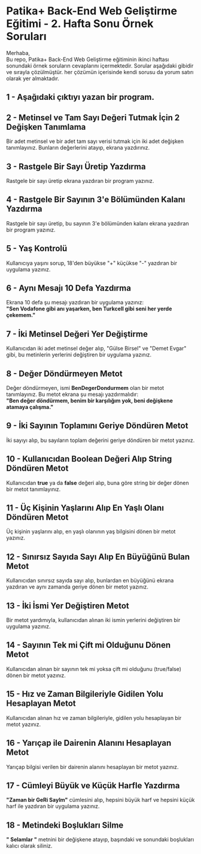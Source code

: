 # Patika+ Back-End Web Geliştirme Eğitimi - 2. Hafta Sonu Örnek Soruları

Merhaba,  
Bu repo, Patika+ Back-End Web Geliştirme eğitiminin ikinci haftası sonundaki örnek soruların cevaplarını içermektedir. Sorular aşağıdaki gibidir ve sırayla çözülmüştür. her çözümün içerisinde kendi sorusu da yorum satırı olarak yer almaktadır.

## 1 - Aşağıdaki çıktıyı yazan bir program.


## 2 - Metinsel ve Tam Sayı Değeri Tutmak İçin 2 Değişken Tanımlama

Bir adet metinsel ve bir adet tam sayı verisi tutmak için iki adet değişken tanımlayınız. Bunların değerlerini atayıp, ekrana yazdırınız.

## 3 - Rastgele Bir Sayı Üretip Yazdırma

Rastgele bir sayı üretip ekrana yazdıran bir program yazınız.

## 4 - Rastgele Bir Sayının 3'e Bölümünden Kalanı Yazdırma

Rastgele bir sayı üretip, bu sayının 3'e bölümünden kalanı ekrana yazdıran bir program yazınız.

## 5 - Yaş Kontrolü

Kullanıcıya yaşını sorup, 18'den büyükse "+" küçükse "-" yazdıran bir uygulama yazınız.

## 6 - Aynı Mesajı 10 Defa Yazdırma

Ekrana 10 defa şu mesajı yazdıran bir uygulama yazınız:  
**"Sen Vodafone gibi anı yaşarken, ben Turkcell gibi seni her yerde çekemem."**

## 7 - İki Metinsel Değeri Yer Değiştirme

Kullanıcıdan iki adet metinsel değer alıp, "Gülse Birsel" ve "Demet Evgar" gibi, bu metinlerin yerlerini değiştiren bir uygulama yazınız.

## 8 - Değer Döndürmeyen Metot

Değer döndürmeyen, ismi **BenDegerDondurmem** olan bir metot tanımlayınız. Bu metot ekrana şu mesajı yazdırmalıdır:  
**"Ben değer döndürmem, benim bir karşılığım yok, beni değişkene atamaya çalışma."**

## 9 - İki Sayının Toplamını Geriye Döndüren Metot

İki sayıyı alıp, bu sayıların toplam değerini geriye döndüren bir metot yazınız.

## 10 - Kullanıcıdan Boolean Değeri Alıp String Döndüren Metot

Kullanıcıdan **true** ya da **false** değeri alıp, buna göre string bir değer dönen bir metot tanımlayınız.

## 11 - Üç Kişinin Yaşlarını Alıp En Yaşlı Olanı Döndüren Metot

Üç kişinin yaşlarını alıp, en yaşlı olanının yaş bilgisini dönen bir metot yazınız.

## 12 - Sınırsız Sayıda Sayı Alıp En Büyüğünü Bulan Metot

Kullanıcıdan sınırsız sayıda sayı alıp, bunlardan en büyüğünü ekrana yazdıran ve aynı zamanda geriye dönen bir metot yazınız.

## 13 - İki İsmi Yer Değiştiren Metot

Bir metot yardımıyla, kullanıcıdan alınan iki ismin yerlerini değiştiren bir uygulama yazınız.

## 14 - Sayının Tek mi Çift mi Olduğunu Dönen Metot

Kullanıcıdan alınan bir sayının tek mi yoksa çift mi olduğunu (true/false) dönen bir metot yazınız.

## 15 - Hız ve Zaman Bilgileriyle Gidilen Yolu Hesaplayan Metot

Kullanıcıdan alınan hız ve zaman bilgileriyle, gidilen yolu hesaplayan bir metot yazınız.

## 16 - Yarıçap ile Dairenin Alanını Hesaplayan Metot

Yarıçap bilgisi verilen bir dairenin alanını hesaplayan bir metot yazınız.

## 17 - Cümleyi Büyük ve Küçük Harfle Yazdırma

**"Zaman bir GeRi SayIm"** cümlesini alıp, hepsini büyük harf ve hepsini küçük harf ile yazdıran bir uygulama yazınız.

## 18 - Metindeki Boşlukları Silme

**"    Selamlar   "** metnini bir değişkene atayıp, başındaki ve sonundaki boşlukları kalıcı olarak siliniz.
